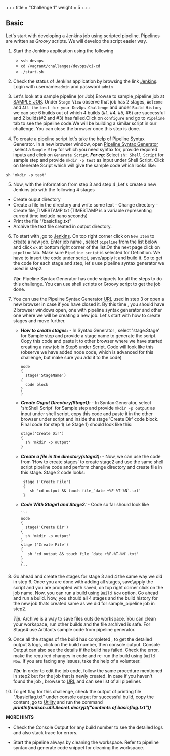 +++
title = "Challenge 1"
weight = 5
+++

## Basic
Let's start with developing a Jenkins job using scripted pipeline. Pipelines are written as _Groovy_ scripts. We will develop the script easier way.

1. Start the Jenkins application using the following

    - `ssh devops`
    - `cd /vagrant/challanges/devops/ci-cd`
    - `./start.sh`

2. Check the status of Jenkins application by browsing the link [Jenkins](http://192.168.33.10/). Login with username:`admin` and password:`admin`

3. Let's look at a sample pipeline (or Job).Browse to sample_pipeline job at [SAMPLE_JOB]( http://192.168.33.10/job/SAMPLE_PIPELINE/). Under `Stage View` observe that job has 2 stages, `Welcome` and `All the best for your DevOps Challenge` and under `Build History` we can see 6 builds out of which 4 builds (#1, #4, #5, #6) are successful and 2 builds(#2 and #3) has failed.Click on `configure` and go to `Pipeline` tab to see the pipeline code.We will be building a similar script in our challenge. You can close the browser once this step is done.

4. To create a pipeline script let's take the help of Pipeline Syntax Generator. In a new browser window, open        [Pipeline Syntax Generator](http://192.168.33.10/job/SAMPLE_PIPELINE/pipeline-syntax/) ,select a `Sample Step`
   for which you need syntax for, provide required inputs and click on `Generate Script`. _**For eg**_: Select `sh: Shell Script` for sample step and provide `mkdir -p test` as input under Shell Script. Click on Generate Script which will give the sample code which looks like:
```
sh 'mkdir -p test'
```
5. Now, with the information from step 3 and step 4 ,Let's create a new Jenkins job with the following 4 stages

  - Create ouput directory
  - Create a file in the directory and write some text
        - Change directory
        - Create file_TIMESTAMP.txt (TIMESTAMP is a variable representing current time include nano seconds)
  - Print the file "/basicflag.txt"
  - Archive the text file created in output directory.

6. To start with ,go to [Jenkins](http://192.168.33.10/). On top right corner click on `New Item`
   to create a new job. Enter job name , select `pipeline` from the list below
   and click `ok` at bottom right corner of the list.On the next page click on `pipeline` tab.
   Make sure `Pipeline script` is selected for Definition. We have to insert the code under script, save/apply it and  build it. So to get the code for each stage and step, let's use
   pipeline syntax generator we used in step2.

    _**Tip**_: Pipeline Syntax Generator has code snippets for all the steps to do this challenge. You can use shell scripts or Groovy script to get the job done.

7. You can use the Pipeline Syntax Generator [URL](http://192.168.33.10/job/SAMPLE_PIPELINE/pipeline-syntax/) used in step 3 or open a new browser in case if you have closed it. By this time , you should have 2 browser windows open, one with pipeline syntax generator and other one where we will be creating a new job.
Let's start with how to create stages and move further.
    - _**How to create stages:**_
            - In Syntax Generator , select 'stage:Stage' for Sample step and provide a stage
              name to generate the script. Copy this code and paste it to other browser
              where we have started creating a new job in Step5 under Script. Code will look like
              this (observe we have added node code, which is advanced for this challenge, but make sure you add it to the code)

        ```
        node
        {
          stage('StageName')
        {
          code block
        }
        }
        ```
    -  _**Create Ouput Directory(Stage1):**_
            - In Syntax Generator, select 'sh:Shell Script' for Sample step and provide `mkdir -p output`
              as input under shell script. copy this code and paste it in the other browser under script and inside the stage 'Create Dir' code block. Final code for step 1( i.e  Stage 1) should look like this:

        ```
        stage('Create Dir')
        {
          sh 'mkdir -p output'
        }
        ```
    - _**Create a file in the directory(stage2):**_
           - Now, we can use the code from 'How to create stages' to create stage2 and use the same shell script     pipeline code and perform change directory and create file in this stage. Stage 2 code looks:

        ```
         stage ('Create File')
         {
            sh 'cd output && touch file_`date +%F-%T-%N`.txt'
         }
        ```
    - _**Code With Stage1 and Stage2:**_
          - Code so far should look like

          ```
          node
          {
            stage('Create Dir')
          {
            sh 'mkdir -p output'
          }
          stage ('Create File')
          {
             sh 'cd output && touch file_`date +%F-%T-%N`.txt'
          }
          }
          ```

8. Go ahead and create the stages for stage 3 and 4 the same way we did in step 6. Once you are done with adding all stages, save\apply the script and you are prompted with saved, on top right corner click on the job name. Now, you can run a build using `Build Now` option. Go ahead and run a build. Now, you should all 4 stages and the build history for the new job thats created same as we did for sample_pipeline job in step2.

    _**Tip**:_ Archive is a way to save files outside workspace. You can clean your workspace, run other builds and the file archived is safe. For Stage4 use Artifacts sample code from pipeline generator.

9. Once all the stages of the build has completed , to get the detailed output & logs, click on the
   build number, then console output. Console Output can also see the details if the build has failed. Check the error, make the required changes in code and re-run the build using `Build Now`. If you are facing any issues, take the help of a volunteer.

    _**Tip**:_ In order to edit the job code, follow the same procedure mentioned in step2 but for the job that is newly created. In case if you haven't found the job , browse to [URL](http://192.168.33.10/) and can see list of all pipelines

10. To get flag for this challenge, check the output of printing file
   "/basicflag.txt" under console output for successful build, copy the content ,go to
   [Utility](http://192.168.33.10/script) and run the command _**println(hudson.util.Secret.decrypt("contents of basicflag.txt"))**_

**MORE HINTS**

 - Check the Console Output for any build number to see the detailed logs and also stack trace for errors.

 - Start the pipeline always by cleaning the workspace. Refer to pipeline syntax and generate code snippet for cleaning the workspace.
